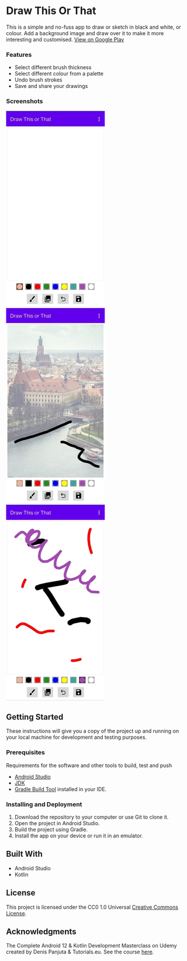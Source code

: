 # Draw This Or That

This is a simple and no-fuss app to draw or sketch in black and white, or colour. 
Add a background image and draw over it to make it more interesting and customised.
[View on Google Play](https://play.google.com/store/apps/details?id=com.pkndegwa.drawthisorthat)

### Features
- Select different brush thickness
- Select different colour from a palette
- Undo brush strokes
- Save and share your drawings

### Screenshots
![image1](app/src/main/res/drawable/screenshot1.jpg)&nbsp;
![image2](app/src/main/res/drawable/screenshot2.jpg)&nbsp;
![image3](app/src/main/res/drawable/screenshot4.jpg)&nbsp;

## Getting Started

These instructions will give you a copy of the project up and running on
your local machine for development and testing purposes.

### Prerequisites

Requirements for the software and other tools to build, test and push 
- [Android Studio](https://developer.android.com/studio)
- [JDK](https://www.oracle.com/java/technologies/downloads/)
- [Gradle Build Tool](https://gradle.org/) installed in your IDE.

### Installing and Deployment

1. Download the repository to your computer or use Git to clone it.
2. Open the project in Android Studio.
3. Build the project using Gradle.
4. Install the app on your device or run it in an emulator.

## Built With

  - Android Studio
  - Kotlin

## License

This project is licensed under the CC0 1.0 Universal 
[Creative Commons License](https://creativecommons.org/publicdomain/zero/1.0/).

## Acknowledgments

The Complete Android 12 & Kotlin Development Masterclass on Udemy
created by Denis Panjuta & Tutorials.eu.
See the course [here](https://www.udemy.com/course/android-kotlin-developer/).

